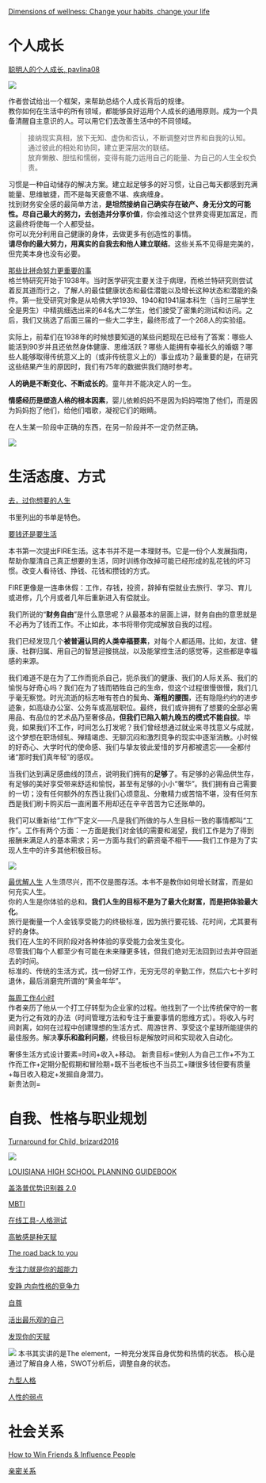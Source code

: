 [Dimensions of wellness: Change your habits, change your life](https://www.ncbi.nlm.nih.gov/pmc/articles/PMC5508938/)

# 个人成长
[聪明人的个人成长, pavlina08](https://book.douban.com/subject/36018994/)

![](image/personal-dev.drawio.png)

作者尝试给出一个框架，来帮助总结个人成长背后的规律。  
教你如何在生活中的所有领域，都能够良好运用个人成长的通用原则。成为一个具备清醒自主意识的人。可以用它们去改善生活中的不同领域。    

> 接纳现实真相，放下无知、虚伪和否认，不断调整对世界和自我的认知。  
> 通过彼此的相处和协同，建立更深层次的联结。  
> 放弃懒散、胆怯和懦弱，变得有能力运用自己的能量、为自己的人生全权负责。  

习惯是一种自动储存的解决方案。建立起足够多的好习惯，让自己每天都感到充满能量、思维敏捷，而不是每天疲惫不堪、疾病缠身。    
找到财务安全感的最简单方法，**是坦然接纳自己确实存在破产、身无分文的可能性。尽自己最大的努力，去创造并分享价值**，你会推动这个世界变得更加富足，而这最终将使每一个人都受益。    
你可以充分利用自己健康的身体，去做更多有创造性的事情。  
**请尽你的最大努力，用真实的自我去和他人建立联结**。这些关系不见得是完美的，但完美本身也没有必要。  

[那些比拼命努力更重要的事](https://book.douban.com/subject/36069334/)  
格兰特研究开始于1938年。当时医学研究主要关注于病理，而格兰特研究则尝试着反其道而行之，了解人的最佳健康状态和最佳潜能以及增长这种状态和潜能的条件。第一批受研究对象是从哈佛大学1939、1940和1941届本科生（当时三届学生全是男生）中精挑细选出来的64名大二学生，他们接受了密集的测试和访问。之后，我们又挑选了后面三届的一些大二学生，最终形成了一个268人的实验组。

实际上，前辈们在1938年的时候想要知道的某些问题现在已经有了答案：哪些人能活到90岁并且还依然身体健康、思维活跃？哪些人能拥有幸福长久的婚姻？哪些人能够取得传统意义上的（或非传统意义上的）事业成功？最重要的是，在研究这些结果产生的原因时，我们有75年的数据供我们随时参考。

**人的确是不断变化、不断成长的**。童年并不能决定人的一生。  

**情感经历是塑造人格的根本因素**，婴儿依赖妈妈不是因为妈妈喂饱了他们，而是因为妈妈抱了他们，给他们唱歌，凝视它们的眼睛。  

在人生某一阶段中正确的东西，在另一阶段并不一定仍然正确。  

![](image/havard-grant.drawio.png)

# 生活态度、方式

[去，过你想要的人生](https://book.douban.com/subject/26337890/)

书里列出的书单是特色。  

[要钱还是要生活](https://book.douban.com/subject/35611477/)

本书第一次提出FIRE生活。这本书并不是一本理财书。它是一份个人发展指南，帮助你厘清自己真正想要的生活，同时训练你改掉可能已经形成的乱花钱的坏习惯。改变人看待钱、挣钱、花钱和攒钱的方式。     

FIRE更像是一连串休假：工作，存钱，投资，辞掉有偿就业去旅行、学习、育儿或进修，几个月或者几年后重新进入有偿就业。  

我们所说的“**财务自由**”是什么意思呢？从最基本的层面上讲，财务自由的意思就是不必再为了钱而工作。不止如此，本书将带你完成解放自我的过程。  

我们已经发现几个**被普遍认同的人类幸福要素**，对每个人都适用。比如，友谊、健康、社群归属、用自己的智慧迎接挑战，以及能掌控生活的感觉等，这些都是幸福感的来源。

我们难道不是在为了工作而扼杀自己，扼杀我们的健康、我们的人际关系、我们的愉悦与好奇心吗？我们在为了钱而牺牲自己的生命，但这个过程很慢很慢，我们几乎毫无察觉。时光流逝的标志唯有苍白的鬓角、**渐粗的腰围**，还有隐隐约约的进步迹象，如高级办公室、公务车或高层职位。最终，我们或许拥有了想要的全部必需用品、有品位的艺术品乃至奢侈品，**但我们已陷入朝九晚五的模式不能自拔**。毕竟，如果我们不工作，时间怎么打发呢？我们曾经想通过就业来寻找意义与成就，这个梦想在职场倾轧、殚精竭虑、无聊沉闷和激烈竞争的现实中逐渐消散。小时候的好奇心、大学时代的使命感、我们与挚友彼此爱惜的岁月都被遗忘——全都付诸“那时我们真年轻”的感叹。  

当我们达到满足感曲线的顶点，说明我们拥有的**足够**了。有足够的必需品供生存，有足够的美好享受带来舒适和愉悦，甚至有足够的小小“奢华”。我们拥有自己需要的一切；没有任何额外的东西让我们心烦意乱、分散精力或苦恼不堪，没有任何东西是我们刷卡购买后一直闲置不用却还在辛辛苦苦为它还账单的。  

我们可以重新给“工作”下定义——凡是我们所做的与人生目标一致的事情都叫“工作”。工作有两个方面：一方面是我们对金钱的需要和渴望，我们工作是为了得到报酬来满足人的基本需求；另一方面与我们的薪资毫不相干——我们工作是为了实现人生中的许多其他积极目标。  

![](image/fire.drawio.png)

[最优解人生](https://book.douban.com/subject/36242339/)
人生须尽兴，而不仅是图存活。本书不是教你如何增长财富，而是如何充实人生。  
你的人生是你体验的总和。**我们人生的目标不是为了最大化财富，而是把体验最大化**。  
旅行是衡量一个人金钱享受能力的终极标准，因为旅行要花钱、花时间，尤其要有好的身体。  
我们在人生的不同阶段对各种体验的享受能力会发生变化。  
尽管我们每个人都至少有可能在未来赚更多钱，但我们绝对无法回到过去并夺回逝去的时间。  
标准的、传统的生活方式，找一份好工作，无穷无尽的辛勤工作，然后六七十岁时退休，最后消磨完所谓的“黄金年华”。

[每周工作4小时](https://book.douban.com/subject/27065607/)  
作者亲历了他从一个打工仔转型为企业家的过程。他找到了一个比传统保守的一套更为行之有效的办法（时间管理方法和专注于重要事情的思维方式）。将收入与时间剥离，如何在过程中创建理想的生活方式、周游世界、享受这个星球所能提供的最佳服务。解决**享乐和盈利问题**，终极目标是解放时间和实现收入自动化。  

奢侈生活方式设计要素=时间+收入+移动。
新贵目标=使别人为自己工作+不为工作而工作+定期分配假期和冒险期+既不当老板也不当员工+赚很多钱但要有质量+每日收入稳定+发掘自身潜力。  
新贵法则=

# 自我、性格与职业规划

[Turnaround for Child, brizard2016](https://turnaroundusa.org/what-we-do/tools/building-blocks/)  

![](image/building-block.png)


[LOUISIANA HIGH SCHOOL PLANNING GUIDEBOOK](https://www.louisianabelieves.com/docs/default-source/course-choice/high-school-planning-guidebook.pdf?sfvrsn=36)

[盖洛普优势识别器 2.0]()

[MBTI](https://www.16personalities.com/ch/%E7%B1%BB%E5%9E%8B%E6%8F%8F%E8%BF%B0)

[在线工具-人格测试](https://www.zxgj.cn/g/dawujianban)

[高敏感是种天赋]()

[The road back to you]()

[专注力就是你的超能力]()

[安静 内向性格的竞争力](https://book.douban.com/subject/11601993/)

[自尊](https://book.douban.com/subject/30408726/)

[活出最乐观的自己](https://book.douban.com/subject/4934590/)

[发现你的天赋]()

![](image/aptitude.drawio.png)
本书其实讲的是The element，一种充分发挥自身优势和热情的状态。
核心是通过了解自身人格，SWOT分析后，调整自身的状态。

[九型人格]()

[人性的弱点]()


# 社会关系
[How to Win Friends & Influence People](https://www.amazon.com/exec/obidos/ASIN/0671027034/enterpriseint-20)

[亲密关系](https://book.douban.com/subject/26585065/)